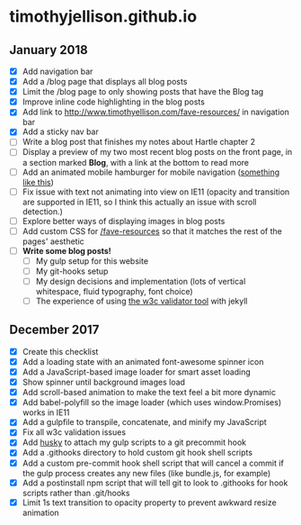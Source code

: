 # timothyjellison.github.io

## January 2018

- [x] Add navigation bar
- [x] Add a /blog page that displays all blog posts
- [x] Limit the /blog page to only showing posts that have the Blog tag
- [x] Improve inline code highlighting in the blog posts
- [x] Add link to http://www.timothyellison.com/fave-resources/ in navigation bar
- [x] Add a sticky nav bar
- [ ] Write a blog post that finishes my notes about Hartle chapter 2
- [ ] Display a preview of my two most recent blog posts on the front page, in a section marked **Blog**, with a link at the bottom to read more
- [ ] Add an animated mobile hamburger for mobile navigation ([something like this](https://eichefam.net/2014/10/01/animated-hamburger/))
- [ ] Fix issue with text not animating into view on IE11 (opacity and transition are supported in IE11, so I think this actually an issue with scroll detection.)
- [ ] Explore better ways of displaying images in blog posts
- [ ] Add custom CSS for [/fave-resources](http://www.timothyellison.com/fave-resources/) so that it matches the rest of the pages' aesthetic
- [ ] **Write some blog posts!**
  - [ ] My gulp setup for this website
  - [ ] My git-hooks setup
  - [ ] My design decisions and implementation (lots of vertical whitespace, fluid typography, font choice)
  - [ ] The experience of using [the w3c validator tool](https://validator.w3.org/) with jekyll

## December 2017

- [x] Create this checklist
- [x] Add a loading state with an animated font-awesome spinner icon
- [x] Add a JavaScript-based image loader for smart asset loading
- [x] Show spinner until background images load
- [x] Add scroll-based animation to make the text feel a bit more dynamic
- [x] Add babel-polyfill so the image loader (which uses window.Promises) works in IE11
- [x] Add a gulpfile to transpile, concatenate, and minify my JavaScript
- [x] Fix all w3c validation issues
- [x] Add [husky](https://www.npmjs.com/package/husky) to attach my gulp scripts to a git precommit hook
- [x] Add a .githooks directory to hold custom git hook shell scripts
- [x] Add a custom pre-commit hook shell script that will cancel a commit if the gulp process creates any new files (like bundle.js, for example)
- [x] Add a postinstall npm script that will tell git to look to .githooks for hook scripts rather than .git/hooks
- [x] Limit 1s text transition to opacity property to prevent awkward resize animation
